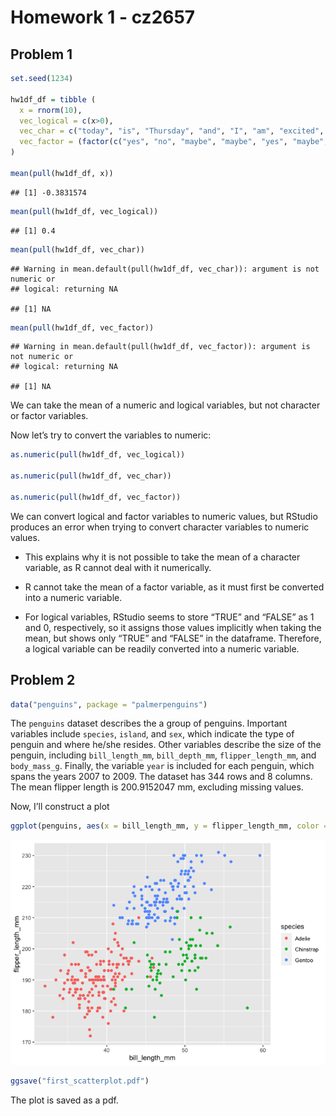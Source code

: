 Homework 1 - cz2657
================

## Problem 1

``` r
set.seed(1234)

hw1df_df = tibble (
  x = rnorm(10), 
  vec_logical = c(x>0), 
  vec_char = c("today", "is", "Thursday", "and", "I", "am", "excited", "for", "Friday", "tomorrow"), 
  vec_factor = (factor(c("yes", "no", "maybe", "maybe", "yes", "maybe", "no", "yes", "yes", "no")))
)

mean(pull(hw1df_df, x))
```

    ## [1] -0.3831574

``` r
mean(pull(hw1df_df, vec_logical))
```

    ## [1] 0.4

``` r
mean(pull(hw1df_df, vec_char))
```

    ## Warning in mean.default(pull(hw1df_df, vec_char)): argument is not numeric or
    ## logical: returning NA

    ## [1] NA

``` r
mean(pull(hw1df_df, vec_factor))
```

    ## Warning in mean.default(pull(hw1df_df, vec_factor)): argument is not numeric or
    ## logical: returning NA

    ## [1] NA

We can take the mean of a numeric and logical variables, but not
character or factor variables.

Now let’s try to convert the variables to numeric:

``` r
as.numeric(pull(hw1df_df, vec_logical))

as.numeric(pull(hw1df_df, vec_char))

as.numeric(pull(hw1df_df, vec_factor))
```

We can convert logical and factor variables to numeric values, but
RStudio produces an error when trying to convert character variables to
numeric values.

-   This explains why it is not possible to take the mean of a character
    variable, as R cannot deal with it numerically.

-   R cannot take the mean of a factor variable, as it must first be
    converted into a numeric variable.

-   For logical variables, RStudio seems to store “TRUE” and “FALSE” as
    1 and 0, respectively, so it assigns those values implicitly when
    taking the mean, but shows only “TRUE” and “FALSE” in the dataframe.
    Therefore, a logical variable can be readily converted into a
    numeric variable.

## Problem 2

``` r
data("penguins", package = "palmerpenguins")
```

The `penguins` dataset describes the a group of penguins. Important
variables include `species`, `island`, and `sex`, which indicate the
type of penguin and where he/she resides. Other variables describe the
size of the penguin, including `bill_length_mm`, `bill_depth_mm`,
`flipper_length_mm`, and `body_mass_g`. Finally, the variable `year` is
included for each penguin, which spans the years 2007 to 2009. The
dataset has 344 rows and 8 columns. The mean flipper length is
200.9152047 mm, excluding missing values.

Now, I’ll construct a plot

``` r
ggplot(penguins, aes(x = bill_length_mm, y = flipper_length_mm, color = species))+geom_point()
```

![](p8105_hw1_cz2657_files/figure-gfm/unnamed-chunk-5-1.png)<!-- -->

``` r
ggsave("first_scatterplot.pdf")
```

The plot is saved as a pdf.
